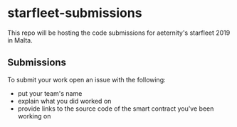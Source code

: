 # starfleet-submissions

This repo will be hosting the code submissions for aeternity's starfleet 2019 in Malta.

## Submissions

To submit your work open an issue with the following:
  - put your team's name
  - explain what you did worked on
  - provide links to the source code of the smart contract you've been working on
  
